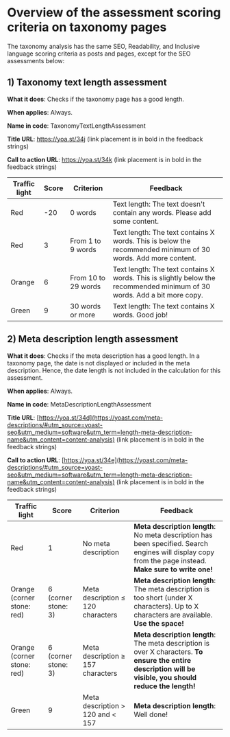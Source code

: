 # Overview of the assessment scoring criteria on taxonomy pages

The taxonomy analysis has the same SEO, Readability, and Inclusive language scoring criteria as posts and pages, except for the SEO assessments below:

## 1) Taxonomy text length assessment
**What it does**: Checks if the taxonomy page has a good length.

**When applies**: Always.

**Name in code**: TaxonomyTextLengthAssessment

**Title URL**: https://yoa.st/34j (link placement is in bold in the feedback strings)

**Call to action URL**: https://yoa.st/34k (link placement is in bold in the feedback strings)

| Traffic light	 | Score	| Criterion	           | Feedback                                                                                                                 |
|----------------|------------------	|----------------------|--------------------------------------------------------------------------------------------------------------------------|
| Red	           | -20	| 0 words	             | Text length: The text doesn't contain any words. Please add some content.                                                |
| Red	           | 3	| From 1 to 9 words	   | Text length: The text contains X words. This is below the recommended minimum of 30 words. Add more content.             |
| Orange         | 6	| From 10 to 29 words	 | Text length: The text contains X words. This is slightly below the recommended minimum of 30 words. Add a bit more copy. |
| Green	         | 9	| 30 words or more	    | Text length: The text contains X words. Good job!                                                                        |

## 2) Meta description length assessment
**What it does**: Checks if the meta description has a good length. In a taxonomy page, the date is not displayed or included in the meta description. Hence, the date length is not included in the calculation for this assessment.

**When applies**: Always.

**Name in code**: MetaDescriptionLengthAssessment

**Title URL**: [https://yoa.st/34d](https://yoast.com/meta-descriptions/#utm_source=yoast-seo&utm_medium=software&utm_term=length-meta-description-name&utm_content=content-analysis) (link placement is in bold in the feedback strings)

**Call to action URL**: [https://yoa.st/34e](https://yoast.com/meta-descriptions/#utm_source=yoast-seo&utm_medium=software&utm_term=length-meta-description-name&utm_content=content-analysis) (link placement is in bold in the feedback strings)

| Traffic light   	            | Score	     | Criterion | Feedback |
|------------------------------|------------------	|---------------------	|---------------	|
| Red	                         | 1	| No meta description		| **Meta description length**: No meta description has been specified. Search engines will display copy from the page instead. **Make sure to write one!** |
| Orange (corner stone: red)		 | 6 (corner stone: 3)		| Meta description ≤ 120 characters		| **Meta description length**: The meta description is too short (under X characters). Up to X characters are available. **Use the space!** |
| Orange (corner stone: red)		 | 6 (corner stone: 3)		| Meta description ≥ 157 characters		| **Meta description length**: The meta description is over X characters. **To ensure the entire description will be visible, you should reduce the length!**	|
| Green	                       | 9	| Meta description > 120 and < 157		| **Meta description length**: Well done! |


